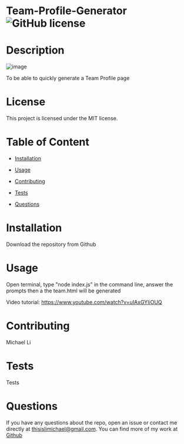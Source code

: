 # Team-Profile-Generator ![GitHub license](https://img.shields.io/badge/license-MIT-blue.svg)

# Description
![image](https://user-images.githubusercontent.com/90745029/144548188-742c479b-37da-4665-b7df-92c0dd1c66f3.png)

To be able to quickly generate a Team Profile page 
# License
This project is licensed under the MIT license.

# Table of Content

* [Installation](#installation)

* [Usage](#usage)

* [Contributing](#contributing)

* [Tests](#tests)

* [Questions](#questions)

# Installation
Download the repository from Github
# Usage
Open terminal, type "node index.js" in the command line, answer the prompts then a the team.html will be generated

Video tutorial:
https://www.youtube.com/watch?v=uIAxGYIiOUQ
# Contributing
Michael Li
# Tests
Tests

# Questions 
If you have any questions about the repo, open an issue or contact me directly at thisislimichael@gmail.com. 
You can find more of my work at [Github](https://github.com/limichael97)
  
